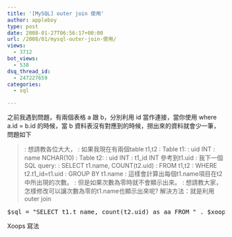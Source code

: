 ```yaml
---
title: '[MySQL] outer join 使用'
author: appleboy
type: post
date: 2008-01-27T06:56:17+00:00
url: /2008/01/mysql-outer-join-使用/
views:
  - 3712
bot_views:
  - 538
dsq_thread_id:
  - 247227659
categories:
  - sql

---
```

之前我遇到問題，有兩個表格 a 跟 b，分別利用 id 當作連接，當你使用 where a.id = b.id 的時候，當 b 資料表沒有對應到的時候，撈出來的資料就會少一筆，問題如下 

> : 想請教各位大大， : 如果我現在有兩個table t1,t2 : Table t1: : uid INT : name NCHAR(10) : Table t2: : uid INT : t1\_id INT 參考到t1.uid : 我下一個SQL query: : SELECT t1.name, COUNT(t2.uid) : FROM t1,t2 : WHERE t2.t1\_id=t1.uid : GROUP BY t1.name : 這樣會計算出每個t1.name項目在t2中所出現的次數。 : 但是如果次數為零時就不會顯示出來。 : 想請教大家，怎樣修改可以讓次數為零的t1.name也顯示出來呢? 解決方法：就是利用 outer join 

<pre class="brush: sql; title: ; notranslate" title="">$sql = "SELECT t1.t_name, count(t2.uid) as aa FROM " . $xoopsDB->prefix('teacher') . " as t1 LEFT OUTER JOIN " . $xoopsDB->prefix('student') . " as t2  on t1.tid = t2.st_teacher group by t1.t_name";
</pre> Xoops 寫法